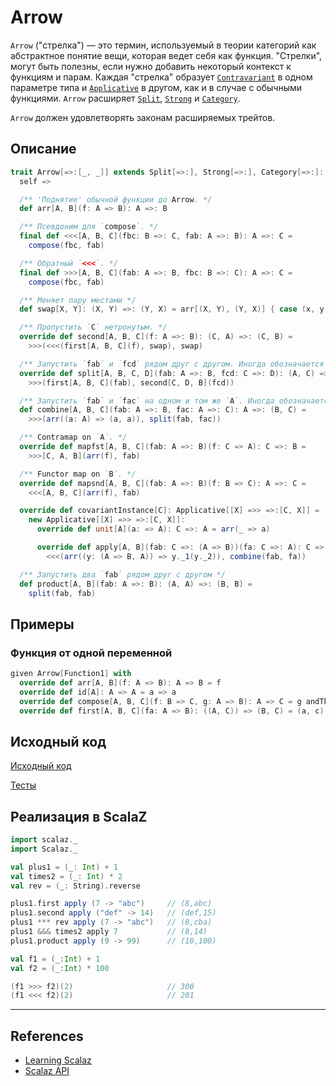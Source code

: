 # Arrow

`Arrow` ("стрелка") — это термин, используемый в теории категорий как абстрактное понятие вещи, 
которая ведет себя как функция. "Стрелки", могут быть полезны, если нужно добавить некоторый контекст к функциям и парам.
Каждая "стрелка" образует [`Contravariant`](../monad/contravariant-functor) в одном параметре типа 
и [`Applicative`](../monad/applicative) в другом, как и в случае с обычными функциями.
`Arrow` расширяет [`Split`](split), [`Strong`](strong) и [`Category`](category).

`Arrow` должен удовлетворять законам расширяемых трейтов.


## Описание

```scala
trait Arrow[=>:[_, _]] extends Split[=>:], Strong[=>:], Category[=>:]:
  self =>

  /** 'Поднятие' обычной функции до Arrow. */
  def arr[A, B](f: A => B): A =>: B

  /** Псевдоним для `compose`. */
  final def <<<[A, B, C](fbc: B =>: C, fab: A =>: B): A =>: C =
    compose(fbc, fab)

  /** Обратный `<<<`. */
  final def >>>[A, B, C](fab: A =>: B, fbc: B =>: C): A =>: C =
    compose(fbc, fab)

  /** Меняет пару местами */
  def swap[X, Y]: (X, Y) =>: (Y, X) = arr[(X, Y), (Y, X)] { case (x, y) => (y, x) }

  /** Пропустить `C` нетронутым. */
  override def second[A, B, C](f: A =>: B): (C, A) =>: (C, B) =
    >>>(<<<(first[A, B, C](f), swap), swap)

  /** Запустить `fab` и `fcd` рядом друг с другом. Иногда обозначается как `***`. */
  override def split[A, B, C, D](fab: A =>: B, fcd: C =>: D): (A, C) =>: (B, D) =
    >>>(first[A, B, C](fab), second[C, D, B](fcd))

  /** Запустить `fab` и `fac` на одном и том же `A`. Иногда обозначается как `&&&`. */
  def combine[A, B, C](fab: A =>: B, fac: A =>: C): A =>: (B, C) =
    >>>(arr((a: A) => (a, a)), split(fab, fac))

  /** Contramap on `A`. */
  override def mapfst[A, B, C](fab: A =>: B)(f: C => A): C =>: B =
    >>>[C, A, B](arr(f), fab)

  /** Functor map on `B`. */
  override def mapsnd[A, B, C](fab: A =>: B)(f: B => C): A =>: C =
    <<<[A, B, C](arr(f), fab)

  override def covariantInstance[C]: Applicative[[X] =>> =>:[C, X]] =
    new Applicative[[X] =>> =>:[C, X]]:
      override def unit[A](a: => A): C =>: A = arr(_ => a)

      override def apply[A, B](fab: C =>: (A => B))(fa: C =>: A): C =>: B =
        <<<(arr((y: (A => B, A)) => y._1(y._2)), combine(fab, fa))

  /** Запустить два `fab` рядом друг с другом */
  def product[A, B](fab: A =>: B): (A, A) =>: (B, B) =
    split(fab, fab)
```

## Примеры

### Функция от одной переменной

```scala
given Arrow[Function1] with
  override def arr[A, B](f: A => B): A => B = f
  override def id[A]: A => A = a => a
  override def compose[A, B, C](f: B => C, g: A => B): A => C = g andThen f
  override def first[A, B, C](fa: A => B): ((A, C)) => (B, C) = (a, c) => (fa(a), c)
```

## Исходный код

[Исходный код](https://gitflic.ru/project/artemkorsakov/scalabook/blob?file=examples%2Fsrc%2Fmain%2Fscala%2Ftypeclass%2Farrow%2FArrow.scala&plain=1)

[Тесты](https://gitflic.ru/project/artemkorsakov/scalabook/blob?file=examples%2Fsrc%2Ftest%2Fscala%2Ftypeclass%2Farrow%2FArrowSuite.scala)


## Реализация в ScalaZ

```scala
import scalaz._
import Scalaz._

val plus1 = (_: Int) + 1
val times2 = (_: Int) * 2
val rev = (_: String).reverse

plus1.first apply (7 -> "abc")     // (8,abc)
plus1.second apply ("def" -> 14)   // (def,15)
plus1 *** rev apply (7 -> "abc")   // (8,cba)
plus1 &&& times2 apply 7           // (8,14)
plus1.product apply (9 -> 99)      // (10,100)

val f1 = (_:Int) + 1
val f2 = (_:Int) * 100

(f1 >>> f2)(2)                     // 300
(f1 <<< f2)(2)                     // 201
```


---

## References

- [Learning Scalaz](http://eed3si9n.com/learning-scalaz/Arrow.html)
- [Scalaz API](https://javadoc.io/doc/org.scalaz/scalaz-core_3/7.3.6/scalaz/Arrow.html)
